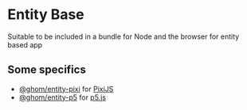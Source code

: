 # Entity Base

Suitable to be included in a bundle for Node and the browser for entity based app

## Some specifics

- [@ghom/entity-pixi](https://github.com/GhomKrosmonaute/entity/tree/%40ghom/entity-pixi) for [PixiJS](https://github.com/pixijs/pixijs)
- [@ghom/entity-p5](https://github.com/GhomKrosmonaute/entity/tree/%40ghom/entity-p5) for [p5.js](https://github.com/processing/p5.js)

